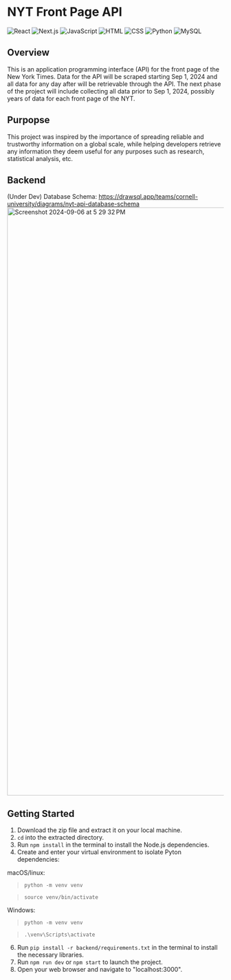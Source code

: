 # NYT Front Page API

![React](https://img.shields.io/badge/React-61DAFB?style=for-the-badge&logo=react&logoColor=white)
![Next.js](https://img.shields.io/badge/Next.js-000000?style=for-the-badge&logo=nextdotjs&logoColor=white)
![JavaScript](https://img.shields.io/badge/JavaScript-F7DF1E?style=for-the-badge&logo=javascript&logoColor=black)
![HTML](https://img.shields.io/badge/HTML5-E34F26?style=for-the-badge&logo=html5&logoColor=white)
![CSS](https://img.shields.io/badge/CSS3-1572B6?style=for-the-badge&logo=css3&logoColor=white)
![Python](https://img.shields.io/badge/Python-3776AB?style=for-the-badge&logo=python&logoColor=white)
![MySQL](https://img.shields.io/badge/MySQL-4479A1?style=for-the-badge&logo=mysql&logoColor=white)

## Overview

This is an application programming interface (API) for the front page of the New York Times.
Data for the API will be scraped starting Sep 1, 2024 and all data for any day after will be retrievable through the API. The next phase of the project will include collecting all data prior to Sep 1, 2024, possibly years of data for each front page of the NYT.

## Purpopse

This project was inspired by the importance of spreading reliable and trustworthy information on a global scale, while helping developers retrieve any information they deem useful for any purposes such as research, statistical analysis, etc.

## Backend

(Under Dev) Database Schema:
https://drawsql.app/teams/cornell-university/diagrams/nyt-api-database-schema
<img width="1368" alt="Screenshot 2024-09-06 at 5 29 32 PM" src="https://github.com/user-attachments/assets/3298d5b9-1bb1-48ab-883d-23cbcde35f10">


## Getting Started

1. Download the zip file and extract it on your local machine.
2. `cd` into the extracted directory.
3. Run `npm install` in the terminal to install the Node.js dependencies.
4. Create and enter your virtual environment to isolate Pyton dependencies:

macOS/linux:
> `python -m venv venv`

> `source venv/bin/activate`

Windows:
> `python -m venv venv`

> `.\venv\Scripts\activate`

6. Run `pip install -r backend/requirements.txt` in the terminal to install the necessary libraries.
7. Run `npm run dev` or `npm start` to launch the project.
8. Open your web browser and navigate to "localhost:3000".
